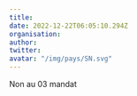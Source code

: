 ```yaml
---
title: 
date: 2022-12-22T06:05:10.294Z
organisation: 
author: 
twitter: 
avatar: "/img/pays/SN.svg"
---
```


Non au 03 mandat 